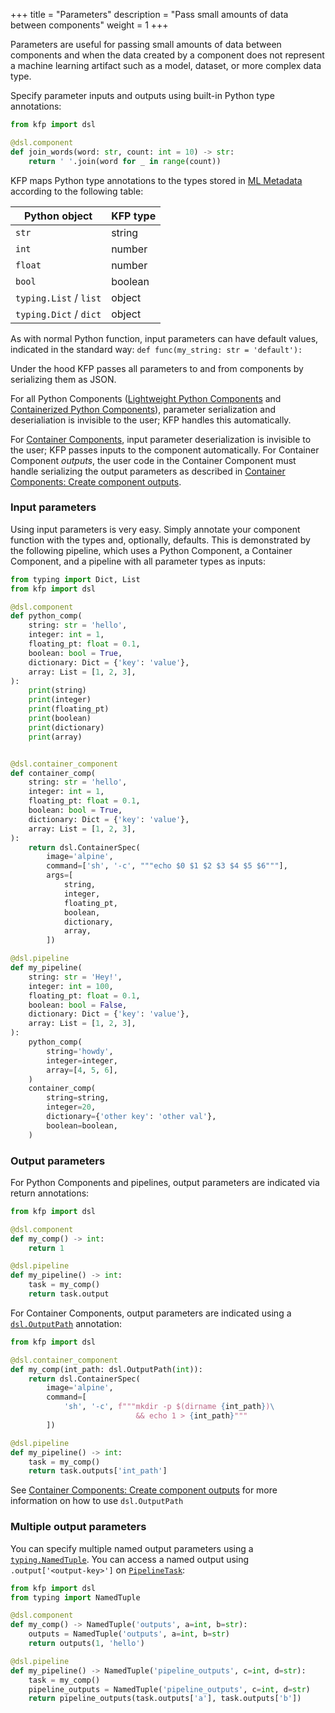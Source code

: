 +++
title = "Parameters"
description = "Pass small amounts of data between components"
weight = 1
+++

Parameters are useful for passing small amounts of data between components and when the data created by a component does not represent a machine learning artifact such as a model, dataset, or more complex data type.

Specify parameter inputs and outputs using built-in Python type annotations:

```python
from kfp import dsl

@dsl.component
def join_words(word: str, count: int = 10) -> str:
    return ' '.join(word for _ in range(count))
```


KFP maps Python type annotations to the types stored in [ML Metadata][ml-metadata] according to the following table:

| Python object          | KFP type |
| ---------------------- | -------- |
| `str`                  | string   |
| `int`                  | number   |
| `float`                | number   |
| `bool`                 | boolean  |
| `typing.List` / `list` | object   |
| `typing.Dict` / `dict` | object   |

As with normal Python function, input parameters can have default values, indicated in the standard way: `def func(my_string: str = 'default'):` 

Under the hood KFP passes all parameters to and from components by serializing them as JSON.

For all Python Components ([Lightweight Python Components][lightweight-python-components] and [Containerized Python Components][containerized-python-components]), parameter serialization and deserialiation is invisible to the user; KFP handles this automatically.

For [Container Components][container-component], input parameter deserialization is invisible to the user; KFP passes inputs to the component automatically. For Container Component *outputs*, the user code in the Container Component must handle serializing the output parameters as described in [Container Components: Create component outputs][container-component-outputs].

### Input parameters
Using input parameters is very easy. Simply annotate your component function with the types and, optionally, defaults. This is demonstrated by the following pipeline, which uses a Python Component, a Container Component, and a pipeline with all parameter types as inputs:

<!-- TODO: document None default -->

```python
from typing import Dict, List
from kfp import dsl

@dsl.component
def python_comp(
    string: str = 'hello',
    integer: int = 1,
    floating_pt: float = 0.1,
    boolean: bool = True,
    dictionary: Dict = {'key': 'value'},
    array: List = [1, 2, 3],
):
    print(string)
    print(integer)
    print(floating_pt)
    print(boolean)
    print(dictionary)
    print(array)


@dsl.container_component
def container_comp(
    string: str = 'hello',
    integer: int = 1,
    floating_pt: float = 0.1,
    boolean: bool = True,
    dictionary: Dict = {'key': 'value'},
    array: List = [1, 2, 3],
):
    return dsl.ContainerSpec(
        image='alpine',
        command=['sh', '-c', """echo $0 $1 $2 $3 $4 $5 $6"""],
        args=[
            string,
            integer,
            floating_pt,
            boolean,
            dictionary,
            array,
        ])

@dsl.pipeline
def my_pipeline(
    string: str = 'Hey!',
    integer: int = 100,
    floating_pt: float = 0.1,
    boolean: bool = False,
    dictionary: Dict = {'key': 'value'},
    array: List = [1, 2, 3],
):
    python_comp(
        string='howdy',
        integer=integer,
        array=[4, 5, 6],
    )
    container_comp(
        string=string,
        integer=20,
        dictionary={'other key': 'other val'},
        boolean=boolean,
    )
```

### Output parameters

For Python Components and pipelines, output parameters are indicated via return annotations:

```python
from kfp import dsl

@dsl.component
def my_comp() -> int:
    return 1

@dsl.pipeline
def my_pipeline() -> int:
    task = my_comp()
    return task.output
```

For Container Components, output parameters are indicated using a [`dsl.OutputPath`][dsl-outputpath] annotation:

```python
from kfp import dsl

@dsl.container_component
def my_comp(int_path: dsl.OutputPath(int)):
    return dsl.ContainerSpec(
        image='alpine',
        command=[
            'sh', '-c', f"""mkdir -p $(dirname {int_path})\
                            && echo 1 > {int_path}"""
        ])

@dsl.pipeline
def my_pipeline() -> int:
    task = my_comp()
    return task.outputs['int_path']
```

See [Container Components: Create component outputs][container-component-outputs] for more information on how to use `dsl.OutputPath`

### Multiple output parameters
You can specify multiple named output parameters using a [`typing.NamedTuple`][typing-namedtuple]. You can access a named output using `.output['<output-key>']` on [`PipelineTask`][pipelinetask]:

```python
from kfp import dsl
from typing import NamedTuple

@dsl.component
def my_comp() -> NamedTuple('outputs', a=int, b=str):
    outputs = NamedTuple('outputs', a=int, b=str)
    return outputs(1, 'hello')

@dsl.pipeline
def my_pipeline() -> NamedTuple('pipeline_outputs', c=int, d=str):
    task = my_comp()
    pipeline_outputs = NamedTuple('pipeline_outputs', c=int, d=str)
    return pipeline_outputs(task.outputs['a'], task.outputs['b'])
```



[hello-world]: /docs/components/pipelines/v2/hello-world
[components]: /docs/components/pipelines/v2/components
[ml-metadata]: https://github.com/google/ml-metadata
[lightweight-python-components]: /docs/components/pipelines/v2/components/lightweight-python-components
[containerized-python-components]: /docs/components/pipelines/v2/components/containerized-python-components
[container-component]: /docs/components/pipelines/v2/components/container-components
[container-component-outputs]: /docs/components/pipelines/v2/components/container-components#create-component-outputs
[oss-be]: /docs/components/pipelines/v2/installation/
[pipelinetask]: https://kubeflow-pipelines.readthedocs.io/en/master/source/dsl.html#kfp.dsl.PipelineTask
[dsl-outputpath]: https://kubeflow-pipelines.readthedocs.io/en/latest/source/dsl.html#kfp.dsl.OutputPath
[ml-metadata]: https://github.com/google/ml-metadata
[typing-namedtuple]: https://docs.python.org/3/library/typing.html#typing.NamedTuple